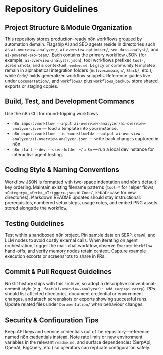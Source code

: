 # Repository Guidelines

## Project Structure & Module Organization
This repository stores production-ready n8n workflows grouped by automation domain. Flagship AI and SEO agents reside in directories such as `ai-overview-analyzer/`, `ai-overview-optimizer/`, `seo-data-analyst/`, and `ai-powered-seo-team/`. Each contains the primary workflow JSON (for example, `ai-overview-analyzer.json`), tool workflows prefixed `tool-`, screenshots, and a contextual `readme.md`. Legacy or community templates remain in alphabetical integration folders (`Activecampaign/`, `Slack/`, etc.), while `Code/` holds generalized workflow snippets. Reference guides live under `Documentation/`, and `workflows/` plus `workflows_backup/` store shared exports or staging copies.

## Build, Test, and Development Commands
Use the n8n CLI for round-tripping workflows:
- `n8n import:workflow --input ai-overview-analyzer/ai-overview-analyzer.json` — load a template into your instance.
- `n8n export:workflow --id <workflowId> --output ai-overview-analyzer/ai-overview-analyzer.json` — write back changes captured in n8n.
- `n8n start --dev --user-folder ~/.n8n` — run a local dev instance for interactive agent testing.

## Coding Style & Naming Conventions
Workflow JSON is formatted with two-space indentation and n8n’s default key ordering. Maintain existing filename patterns (`tool-*` for helper flows, `<Category>_<Verb>_<Trigger>.json` in `Code/`, kebab-case for new directories). Markdown README updates should stay instructional: prerequisites, numbered setup steps, usage notes, and embed PNG assets stored alongside the workflow.

## Testing Guidelines
Test within a sandboxed n8n project. Pin sample data on SERP, crawl, and LLM nodes to avoid costly external calls. When iterating on agent orchestration, trigger the main chat workflow, observe `Execute Workflow` hand-offs, and verify memory nodes retain context. Capture example execution exports or screenshots to share in PRs.

## Commit & Pull Request Guidelines
No Git history ships with this archive, so adopt a descriptive conventional-commit style (e.g., `feat(ai-overview-analyzer): add serpapi retry`). PRs should list affected directories, document credential or environment changes, and attach screenshots or exports showing successful runs. Update related files under `Documentation/` when behaviour changes.

## Security & Configuration Tips
Keep API keys and service credentials out of the repository—reference named n8n credentials instead. Note rate limits or new environment variables in the relevant `readme.md`, and surface dependencies (SerpApi, OpenAI, BigQuery, etc.) so operators can replicate configuration safely.
